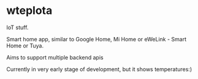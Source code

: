 # wteplota

IoT stuff.

Smart home app, similar to Google Home, Mi Home or eWeLink - Smart Home or Tuya.

Aims to support multiple backend apis

Currently in very early stage of development, but it shows temperatures:)
